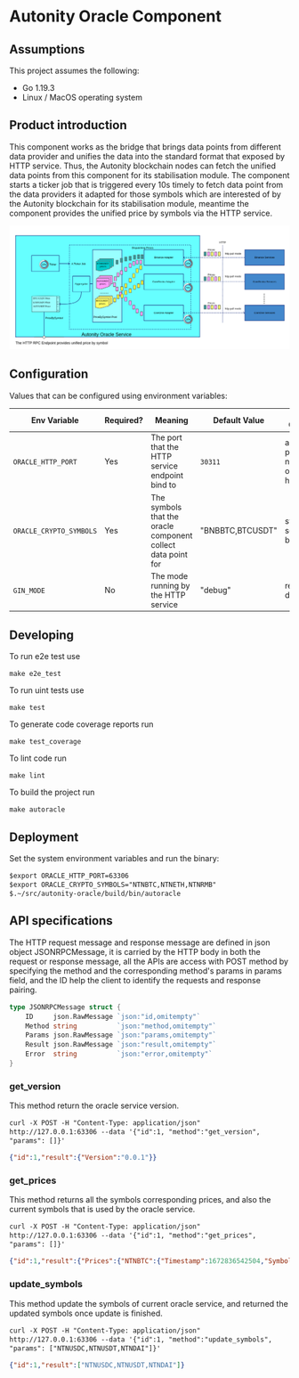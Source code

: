 # Autonity Oracle Component 

## Assumptions 

This project assumes the following:

* Go 1.19.3 
* Linux / MacOS operating system

## Product introduction
This component works as the bridge that brings data points from different data provider and unifies the data into the standard format that exposed by HTTP service. Thus, the Autonity blockchain nodes can fetch the unified data points from this component for its stabilisation module.
The component starts a ticker job that is triggered every 10s timely to fetch data point from the data providers it adapted for those symbols which are interested of by the Autonity blockchain for its stabilisation module, meantime the component provides the unified price by symbols via the HTTP service.

![The design diagram of autonity oracle](./diagrams/autoracle_design.png)
## Configuration 
Values that can be configured using environment variables:    

| **Env Variable**        | **Required?** | **Meaning**                                                  | **Default Value**  | **Valid Options**                |
|-------------------------|---------------|--------------------------------------------------------------|--------------------|----------------------------------|
| `ORACLE_HTTP_PORT`      | Yes           | The port that the HTTP service endpoint bind to              | `30311`            | any free port number on the host |
| `ORACLE_CRYPTO_SYMBOLS` | Yes           | The symbols that the oracle component collect data point for | \"BNBBTC,BTCUSDT\" | symbols seperated by ','         |
| `GIN_MODE`              | No            | The mode running by the HTTP service                         | "debug"            | release or debug                 |

## Developing

To run e2e test use

    make e2e_test

To run uint tests use
    
    make test

To generate code coverage reports run

    make test_coverage

To lint code run

    make lint

To build the project run

    make autoracle

## Deployment

Set the system environment variables and run the binary:

    $export ORACLE_HTTP_PORT=63306
    $export ORACLE_CRYPTO_SYMBOLS="NTNBTC,NTNETH,NTNRMB"
    $.~/src/autonity-oracle/build/bin/autoracle    


## API specifications
The HTTP request message and response message are defined in json object JSONRPCMessage, it is carried by the HTTP body in both the request or response message, all the APIs are access with POST method by specifying the method and the corresponding method's params in params field, and the ID help the client to identify the requests and response pairing.
```go
type JSONRPCMessage struct {
	ID     json.RawMessage `json:"id,omitempty"`
	Method string          `json:"method,omitempty"`
	Params json.RawMessage `json:"params,omitempty"`
	Result json.RawMessage `json:"result,omitempty"`
	Error  string          `json:"error,omitempty"`
}
```

### get_version
This method return the oracle service version.

    curl -X POST -H "Content-Type: application/json" http://127.0.0.1:63306 --data '{"id":1, "method":"get_version", "params": []}'
```json
{"id":1,"result":{"Version":"0.0.1"}}
```    
### get_prices
This method returns all the symbols corresponding prices, and also the current symbols that is used by the oracle service.

    curl -X POST -H "Content-Type: application/json" http://127.0.0.1:63306 --data '{"id":1, "method":"get_prices", "params": []}'
```json
{"id":1,"result":{"Prices":{"NTNBTC":{"Timestamp":1672836542504,"Symbol":"NTNBTC","Price":"11.11"},"NTNETH":{"Timestamp":1672836542504,"Symbol":"NTNETH","Price":"11.11"},"NTNRMB":{"Timestamp":1672836542504,"Symbol":"NTNRMB","Price":"11.11"}},"Symbols":["NTNBTC","NTNETH","NTNRMB"]}}
```
### update_symbols
This method update the symbols of current oracle service, and returned the updated symbols once update is finished.

    curl -X POST -H "Content-Type: application/json" http://127.0.0.1:63306 --data '{"id":1, "method":"update_symbols", "params": ["NTNUSDC,NTNUSDT,NTNDAI"]}'
```json
{"id":1,"result":["NTNUSDC,NTNUSDT,NTNDAI"]}
```